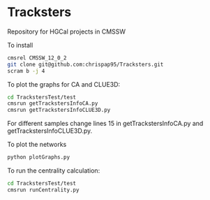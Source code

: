 # Tracksters

Repository for HGCal projects in CMSSW

To install
```bash
cmsrel CMSSW_12_0_2
git clone git@github.com:chrispap95/Tracksters.git
scram b -j 4
```

To plot the graphs for CA and CLUE3D:
```bash
cd TrackstersTest/test
cmsrun getTrackstersInfoCA.py
cmsrun getTrackstersInfoCLUE3D.py
```

For different samples change lines 15 in getTrackstersInfoCA.py and getTrackstersInfoCLUE3D.py.

To plot the networks
```bash
python plotGraphs.py
```

To run the centrality calculation:
```bash
cd TrackstersTest/test
cmsrun runCentrality.py
```
